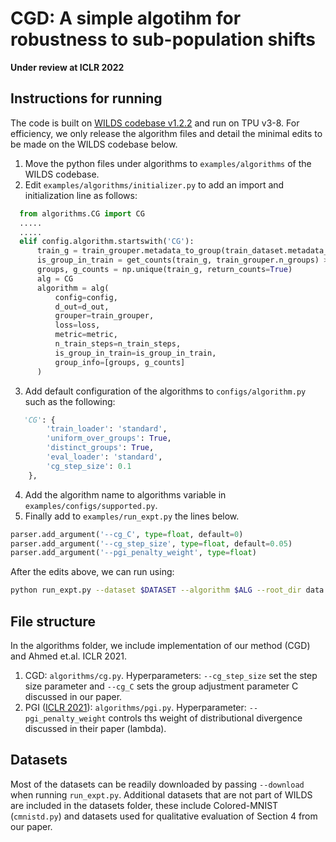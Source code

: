 # CGD: A simple algotihm for robustness to sub-population shifts   
**Under review at ICLR 2022**   

## Instructions for running    
The code is built on [WILDS codebase v1.2.2](https://github.com/p-lambda/wilds/releases/tag/v1.2.2) and run on TPU v3-8. For efficiency, we only release the algorithm files and detail the minimal edits to be made on the WILDS codebase below. 

1. Move the python files under algorithms to `examples/algorithms` of the WILDS codebase.   
2. Edit `examples/algorithms/initializer.py` to add an import and initialization line as follows:   
```python
  from algorithms.CG import CG
  .....
  .....
  elif config.algorithm.startswith('CG'):
      train_g = train_grouper.metadata_to_group(train_dataset.metadata_array)
      is_group_in_train = get_counts(train_g, train_grouper.n_groups) > 0
      groups, g_counts = np.unique(train_g, return_counts=True)
      alg = CG
      algorithm = alg(
          config=config,
          d_out=d_out,
          grouper=train_grouper,
          loss=loss,
          metric=metric,
          n_train_steps=n_train_steps,
          is_group_in_train=is_group_in_train,
          group_info=[groups, g_counts]
      )
```
3. Add default configuration of the algorithms to `configs/algorithm.py` such as the following:
```python
   'CG': {
        'train_loader': 'standard',
        'uniform_over_groups': True,
        'distinct_groups': True,
        'eval_loader': 'standard',
        'cg_step_size': 0.1
    },
```
4. Add the algorithm name to algorithms variable in `examples/configs/supported.py`.
5. Finally add to `examples/run_expt.py` the lines below.
```python
parser.add_argument('--cg_C', type=float, default=0)
parser.add_argument('--cg_step_size', type=float, default=0.05)
parser.add_argument('--pgi_penalty_weight', type=float)
```

After the edits above, we can run using:   
```bash
python run_expt.py --dataset $DATASET --algorithm $ALG --root_dir data --progress_bar --log_dir logs/"$DATASET"/$ALG/run:1:seed:"$seed" --seed $seed --weight_decay 1e-4 --n_epochs 100;
```

## File structure
In the algorithms folder, we include implementation of our method (CGD) and Ahmed et.al. ICLR 2021.   
1. CGD: `algorithms/cg.py`. Hyperparameters: `--cg_step_size` set the step size parameter and `--cg_C` sets the group adjustment parameter C discussed in our paper. 
2. PGI ([ICLR 2021](https://openreview.net/forum?id=b9PoimzZFJ)): `algorithms/pgi.py`. Hyperparameter: `--pgi_penalty_weight` controls ths weight of distributional divergence discussed in their paper (lambda).

## Datasets
Most of the datasets can be readily downloaded by passing `--download` when running `run_expt.py`. Additional datasets that are not part of WILDS are included in the datasets folder, these include Colored-MNIST (`cmnistd.py`) and datasets used for qualitative evaluation of Section 4 from our paper. 
